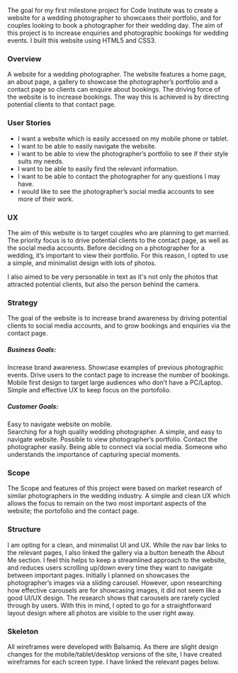 The goal for my first milestone project for Code Institute was to create a website for a wedding photographer to showcases their portfolio, and for couples looking to book a photographer for their wedding day. The aim of this project is to increase enquiries and photographic bookings for wedding events. I built this website using HTML5 and CSS3. 

### Overview

A website for a wedding photographer. The website features a home page, an about page, a gallery to showcase the photographer’s portfolio and a contact page so clients can enquire about bookings. The driving force of the website is to increase bookings. The way this is achieved is by directing potential clients to that contact page. 


### User Stories

* I want a website which is easily accessed on my mobile phone or tablet. 
* I want to be able to easily navigate the website. 
* I want to be able to view the photographer’s portfolio to see if their style suits my needs. 
* I want to be able to easily find the relevant information. 
* I want to be able to contact the photographer for any questions I may have. 
* I would like to see the photographer’s social media accounts to see more of their work. 



### UX 

The aim of this website is to target couples who are planning to get married. The priority focus is to drive potential clients to the contact page, as well as the social media accounts. Before deciding on a photographer for a wedding, it’s important to view their portfolio. For this reason, I opted to use a simple, and minimalist design with lots of photos. 

I also aimed to be very personable in text as it's not only the photos that attracted potential clients, but also the person behind the camera. 


### Strategy 

The goal of the website is to increase brand awareness by driving potential clients to social media accounts, and to grow bookings and enquiries via the contact page. 

##### Business Goals: 

Increase brand awareness.
Showcase examples of previous photographic events.
Drive users to the contact page to increase the number of bookings. 
Mobile first design to target large audiences who don’t have a PC/Laptop. 
Simple and effective UX to keep focus on the portofolio.


##### Customer Goals: 

Easy to navigate website on mobile.  
Searching for a high quality wedding photographer. 
A simple, and easy to navigate website. 
Possible to view photographer’s portfolio.
Contact the photographer easily. 
Being able to connect via social media. 
Someone who understands the importance of capturing special moments. 





### Scope 


The Scope and features of this project were based on market research of similar photographers in the wedding industry.  A simple and clean UX which allows the focus to remain on the two most important aspects of the website; the portofolio and the contact page. 

### Structure 

I am opting for a clean, and minimalist UI and UX. While the nav bar links to the relevant pages, I also linked the gallery via a button beneath the About Me section. I feel this helps to keep a streamlined approach to the website, and reduces users scrolling up/down every time they want to navigate between important pages. 
Initially I planned on showcases the photographer’s images via a sliding carousel. However, upon researching how effective carousels are for showcasing images, it did not seem like a good UI/UX design. The research shows that carousels are rarely cycled through by users. With this in mind, I opted to go for a straightforward layout design where all photos are visible to the user right away. 

### Skeleton 

All wireframes were developed with Balsamiq. As there are slight design changes for the mobile/tablet/desktop versions of the site, I have created wireframes for each screen type. I have linked the relevant pages below. 